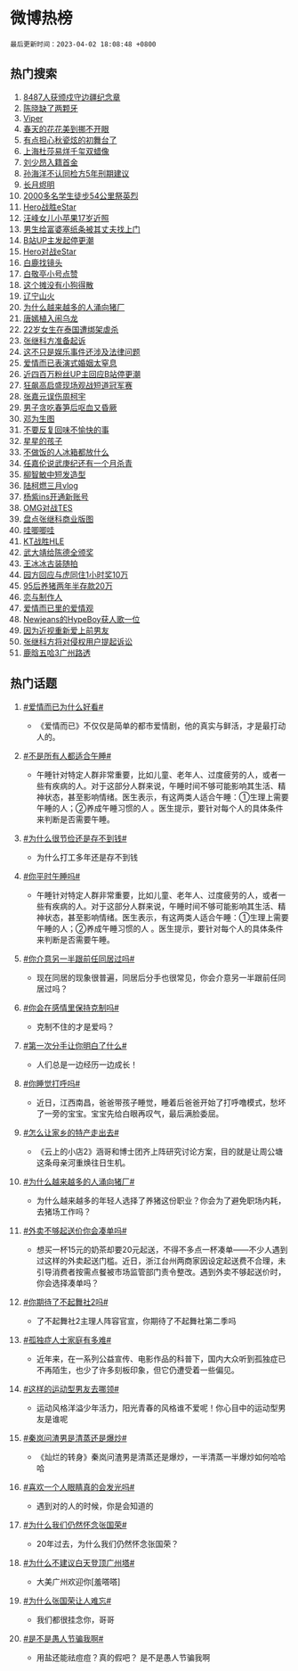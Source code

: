 # 微博热榜

`最后更新时间：2023-04-02 18:08:48 +0800`

## 热门搜索

1. [8487人获颁戍守边疆纪念章](https://m.weibo.cn/search?containerid=100103type%3D1%26t%3D10%26q%3D%238487%E4%BA%BA%E8%8E%B7%E9%A2%81%E6%88%8D%E5%AE%88%E8%BE%B9%E7%96%86%E7%BA%AA%E5%BF%B5%E7%AB%A0%23&stream_entry_id=51&isnewpage=1&extparam=seat%3D1%26filter_type%3Drealtimehot%26dgr%3D0%26c_type%3D51%26pos%3D0%26stream_entry_id%3D51%26cate%3D10103%26display_time%3D1680430126%26pre_seqid%3D168043012628002715565&luicode=10000011&lfid=106003type%253D25%2526t%253D3%2526disable_hot%253D1%2526filter_type%253Drealtimehot)
1. [陈晓缺了两颗牙](https://m.weibo.cn/search?containerid=100103type%3D1%26t%3D10%26q%3D%23%E9%99%88%E6%99%93%E7%BC%BA%E4%BA%86%E4%B8%A4%E9%A2%97%E7%89%99%23&stream_entry_id=31&isnewpage=1&extparam=seat%3D1%26band_rank%3D1%26dgr%3D0%26stream_entry_id%3D31%26realpos%3D1%26lcate%3D5001%26filter_type%3Drealtimehot%26flag%3D2%26c_type%3D31%26pos%3D0%26q%3D%2523%25E9%2599%2588%25E6%2599%2593%25E7%25BC%25BA%25E4%25BA%2586%25E4%25B8%25A4%25E9%25A2%2597%25E7%2589%2599%2523%26cate%3D5001%26display_time%3D1680430126%26pre_seqid%3D168043012628002715565&luicode=10000011&lfid=106003type%253D25%2526t%253D3%2526disable_hot%253D1%2526filter_type%253Drealtimehot)
1. [Viper](https://m.weibo.cn/search?containerid=100103type%3D1%26t%3D10%26q%3DViper&stream_entry_id=31&isnewpage=1&extparam=seat%3D1%26band_rank%3D2%26dgr%3D0%26stream_entry_id%3D31%26realpos%3D2%26lcate%3D5001%26filter_type%3Drealtimehot%26flag%3D1%26c_type%3D31%26pos%3D1%26q%3DViper%26cate%3D5001%26display_time%3D1680430126%26pre_seqid%3D168043012628002715565&luicode=10000011&lfid=106003type%253D25%2526t%253D3%2526disable_hot%253D1%2526filter_type%253Drealtimehot)
1. [春天的花花美到挪不开眼](https://m.weibo.cn/search?containerid=100103type%3D1%26t%3D10%26q%3D%23%E6%98%A5%E5%A4%A9%E7%9A%84%E8%8A%B1%E8%8A%B1%E7%BE%8E%E5%88%B0%E6%8C%AA%E4%B8%8D%E5%BC%80%E7%9C%BC%23&stream_entry_id=31&isnewpage=1&extparam=seat%3D1%26band_rank%3D3%26dgr%3D0%26stream_entry_id%3D31%26realpos%3D3%26lcate%3D5001%26filter_type%3Drealtimehot%26flag%3D0%26c_type%3D31%26pos%3D2%26q%3D%2523%25E6%2598%25A5%25E5%25A4%25A9%25E7%259A%2584%25E8%258A%25B1%25E8%258A%25B1%25E7%25BE%258E%25E5%2588%25B0%25E6%258C%25AA%25E4%25B8%258D%25E5%25BC%2580%25E7%259C%25BC%2523%26cate%3D5001%26display_time%3D1680430126%26pre_seqid%3D168043012628002715565&luicode=10000011&lfid=106003type%253D25%2526t%253D3%2526disable_hot%253D1%2526filter_type%253Drealtimehot)
1. [有点担心秋瓷炫的初舞台了](https://m.weibo.cn/search?containerid=100103type%3D1%26t%3D10%26q%3D%23%E6%9C%89%E7%82%B9%E6%8B%85%E5%BF%83%E7%A7%8B%E7%93%B7%E7%82%AB%E7%9A%84%E5%88%9D%E8%88%9E%E5%8F%B0%E4%BA%86%23&stream_entry_id=31&isnewpage=1&extparam=seat%3D1%26band_rank%3D4%26dgr%3D0%26stream_entry_id%3D31%26realpos%3D4%26lcate%3D5001%26filter_type%3Drealtimehot%26flag%3D1%26c_type%3D31%26pos%3D3%26q%3D%2523%25E6%259C%2589%25E7%2582%25B9%25E6%258B%2585%25E5%25BF%2583%25E7%25A7%258B%25E7%2593%25B7%25E7%2582%25AB%25E7%259A%2584%25E5%2588%259D%25E8%2588%259E%25E5%258F%25B0%25E4%25BA%2586%2523%26cate%3D5001%26display_time%3D1680430126%26pre_seqid%3D168043012628002715565&luicode=10000011&lfid=106003type%253D25%2526t%253D3%2526disable_hot%253D1%2526filter_type%253Drealtimehot)
1. [上海杜莎易烊千玺双蜡像](https://m.weibo.cn/search?containerid=100103type%3D1%26t%3D10%26q%3D%23%E4%B8%8A%E6%B5%B7%E6%9D%9C%E8%8E%8E%E6%98%93%E7%83%8A%E5%8D%83%E7%8E%BA%E5%8F%8C%E8%9C%A1%E5%83%8F%23&stream_entry_id=31&isnewpage=1&extparam=seat%3D1%26band_rank%3D5%26dgr%3D0%26stream_entry_id%3D31%26realpos%3D5%26lcate%3D5001%26filter_type%3Drealtimehot%26flag%3D1%26c_type%3D31%26pos%3D4%26q%3D%2523%25E4%25B8%258A%25E6%25B5%25B7%25E6%259D%259C%25E8%258E%258E%25E6%2598%2593%25E7%2583%258A%25E5%258D%2583%25E7%258E%25BA%25E5%258F%258C%25E8%259C%25A1%25E5%2583%258F%2523%26cate%3D5001%26display_time%3D1680430126%26pre_seqid%3D168043012628002715565&luicode=10000011&lfid=106003type%253D25%2526t%253D3%2526disable_hot%253D1%2526filter_type%253Drealtimehot)
1. [刘少昂入籍首金](https://m.weibo.cn/search?containerid=100103type%3D1%26t%3D10%26q%3D%23%E5%88%98%E5%B0%91%E6%98%82%E5%85%A5%E7%B1%8D%E9%A6%96%E9%87%91%23&stream_entry_id=31&isnewpage=1&extparam=seat%3D1%26band_rank%3D6%26dgr%3D0%26stream_entry_id%3D31%26realpos%3D6%26lcate%3D5001%26filter_type%3Drealtimehot%26flag%3D0%26c_type%3D31%26pos%3D5%26q%3D%2523%25E5%2588%2598%25E5%25B0%2591%25E6%2598%2582%25E5%2585%25A5%25E7%25B1%258D%25E9%25A6%2596%25E9%2587%2591%2523%26cate%3D5001%26display_time%3D1680430126%26pre_seqid%3D168043012628002715565&luicode=10000011&lfid=106003type%253D25%2526t%253D3%2526disable_hot%253D1%2526filter_type%253Drealtimehot)
1. [孙海洋不认同检方5年刑期建议](https://m.weibo.cn/search?containerid=100103type%3D1%26t%3D10%26q%3D%23%E5%AD%99%E6%B5%B7%E6%B4%8B%E4%B8%8D%E8%AE%A4%E5%90%8C%E6%A3%80%E6%96%B95%E5%B9%B4%E5%88%91%E6%9C%9F%E5%BB%BA%E8%AE%AE%23&stream_entry_id=31&isnewpage=1&extparam=seat%3D1%26band_rank%3D7%26dgr%3D0%26stream_entry_id%3D31%26realpos%3D7%26lcate%3D5001%26filter_type%3Drealtimehot%26flag%3D0%26c_type%3D31%26pos%3D6%26q%3D%2523%25E5%25AD%2599%25E6%25B5%25B7%25E6%25B4%258B%25E4%25B8%258D%25E8%25AE%25A4%25E5%2590%258C%25E6%25A3%2580%25E6%2596%25B95%25E5%25B9%25B4%25E5%2588%2591%25E6%259C%259F%25E5%25BB%25BA%25E8%25AE%25AE%2523%26cate%3D5001%26display_time%3D1680430126%26pre_seqid%3D168043012628002715565&luicode=10000011&lfid=106003type%253D25%2526t%253D3%2526disable_hot%253D1%2526filter_type%253Drealtimehot)
1. [长月烬明](https://m.weibo.cn/search?containerid=100103type%3D1%26t%3D10%26q%3D%E9%95%BF%E6%9C%88%E7%83%AC%E6%98%8E&stream_entry_id=31&isnewpage=1&extparam=seat%3D1%26band_rank%3D8%26dgr%3D0%26stream_entry_id%3D31%26realpos%3D8%26lcate%3D5001%26filter_type%3Drealtimehot%26flag%3D0%26c_type%3D31%26pos%3D7%26q%3D%25E9%2595%25BF%25E6%259C%2588%25E7%2583%25AC%25E6%2598%258E%26cate%3D5001%26display_time%3D1680430126%26pre_seqid%3D168043012628002715565&luicode=10000011&lfid=106003type%253D25%2526t%253D3%2526disable_hot%253D1%2526filter_type%253Drealtimehot)
1. [2000多名学生徒步54公里祭英烈](https://m.weibo.cn/search?containerid=100103type%3D1%26t%3D10%26q%3D%232000%E5%A4%9A%E5%90%8D%E5%AD%A6%E7%94%9F%E5%BE%92%E6%AD%A554%E5%85%AC%E9%87%8C%E7%A5%AD%E8%8B%B1%E7%83%88%23&stream_entry_id=31&isnewpage=1&extparam=seat%3D1%26band_rank%3D9%26dgr%3D0%26stream_entry_id%3D31%26realpos%3D9%26lcate%3D5001%26filter_type%3Drealtimehot%26flag%3D1%26c_type%3D31%26pos%3D8%26q%3D%25232000%25E5%25A4%259A%25E5%2590%258D%25E5%25AD%25A6%25E7%2594%259F%25E5%25BE%2592%25E6%25AD%25A554%25E5%2585%25AC%25E9%2587%258C%25E7%25A5%25AD%25E8%258B%25B1%25E7%2583%2588%2523%26cate%3D5001%26display_time%3D1680430126%26pre_seqid%3D168043012628002715565&luicode=10000011&lfid=106003type%253D25%2526t%253D3%2526disable_hot%253D1%2526filter_type%253Drealtimehot)
1. [Hero战胜eStar](https://m.weibo.cn/search?containerid=100103type%3D1%26t%3D10%26q%3D%23Hero%E6%88%98%E8%83%9CeStar%23&stream_entry_id=31&isnewpage=1&extparam=seat%3D1%26band_rank%3D10%26dgr%3D0%26stream_entry_id%3D31%26realpos%3D10%26lcate%3D5001%26filter_type%3Drealtimehot%26flag%3D1%26c_type%3D31%26pos%3D9%26q%3D%2523Hero%25E6%2588%2598%25E8%2583%259CeStar%2523%26cate%3D5001%26display_time%3D1680430126%26pre_seqid%3D168043012628002715565&luicode=10000011&lfid=106003type%253D25%2526t%253D3%2526disable_hot%253D1%2526filter_type%253Drealtimehot)
1. [汪峰女儿小苹果17岁近照](https://m.weibo.cn/search?containerid=100103type%3D1%26t%3D10%26q%3D%23%E6%B1%AA%E5%B3%B0%E5%A5%B3%E5%84%BF%E5%B0%8F%E8%8B%B9%E6%9E%9C17%E5%B2%81%E8%BF%91%E7%85%A7%23&stream_entry_id=31&isnewpage=1&extparam=seat%3D1%26band_rank%3D11%26dgr%3D0%26stream_entry_id%3D31%26realpos%3D11%26lcate%3D5001%26filter_type%3Drealtimehot%26flag%3D0%26c_type%3D31%26pos%3D10%26q%3D%2523%25E6%25B1%25AA%25E5%25B3%25B0%25E5%25A5%25B3%25E5%2584%25BF%25E5%25B0%258F%25E8%258B%25B9%25E6%259E%259C17%25E5%25B2%2581%25E8%25BF%2591%25E7%2585%25A7%2523%26cate%3D5001%26display_time%3D1680430126%26pre_seqid%3D168043012628002715565&luicode=10000011&lfid=106003type%253D25%2526t%253D3%2526disable_hot%253D1%2526filter_type%253Drealtimehot)
1. [男生给富婆塞纸条被其丈夫找上门](https://m.weibo.cn/search?containerid=100103type%3D1%26t%3D10%26q%3D%23%E7%94%B7%E7%94%9F%E7%BB%99%E5%AF%8C%E5%A9%86%E5%A1%9E%E7%BA%B8%E6%9D%A1%E8%A2%AB%E5%85%B6%E4%B8%88%E5%A4%AB%E6%89%BE%E4%B8%8A%E9%97%A8%23&stream_entry_id=31&isnewpage=1&extparam=seat%3D1%26band_rank%3D12%26dgr%3D0%26stream_entry_id%3D31%26realpos%3D12%26lcate%3D5001%26filter_type%3Drealtimehot%26flag%3D2%26c_type%3D31%26pos%3D11%26q%3D%2523%25E7%2594%25B7%25E7%2594%259F%25E7%25BB%2599%25E5%25AF%258C%25E5%25A9%2586%25E5%25A1%259E%25E7%25BA%25B8%25E6%259D%25A1%25E8%25A2%25AB%25E5%2585%25B6%25E4%25B8%2588%25E5%25A4%25AB%25E6%2589%25BE%25E4%25B8%258A%25E9%2597%25A8%2523%26cate%3D5001%26display_time%3D1680430126%26pre_seqid%3D168043012628002715565&luicode=10000011&lfid=106003type%253D25%2526t%253D3%2526disable_hot%253D1%2526filter_type%253Drealtimehot)
1. [B站UP主发起停更潮](https://m.weibo.cn/search?containerid=100103type%3D1%26t%3D10%26q%3D%23B%E7%AB%99UP%E4%B8%BB%E5%8F%91%E8%B5%B7%E5%81%9C%E6%9B%B4%E6%BD%AE%23&stream_entry_id=31&isnewpage=1&extparam=seat%3D1%26band_rank%3D13%26dgr%3D0%26stream_entry_id%3D31%26realpos%3D13%26lcate%3D5001%26filter_type%3Drealtimehot%26flag%3D2%26c_type%3D31%26pos%3D12%26q%3D%2523B%25E7%25AB%2599UP%25E4%25B8%25BB%25E5%258F%2591%25E8%25B5%25B7%25E5%2581%259C%25E6%259B%25B4%25E6%25BD%25AE%2523%26cate%3D5001%26display_time%3D1680430126%26pre_seqid%3D168043012628002715565&luicode=10000011&lfid=106003type%253D25%2526t%253D3%2526disable_hot%253D1%2526filter_type%253Drealtimehot)
1. [Hero对战eStar](https://m.weibo.cn/search?containerid=100103type%3D1%26t%3D10%26q%3D%23Hero%E5%AF%B9%E6%88%98eStar%23&stream_entry_id=31&isnewpage=1&extparam=seat%3D1%26band_rank%3D14%26dgr%3D0%26stream_entry_id%3D31%26realpos%3D14%26lcate%3D5001%26filter_type%3Drealtimehot%26flag%3D0%26c_type%3D31%26pos%3D13%26q%3D%2523Hero%25E5%25AF%25B9%25E6%2588%2598eStar%2523%26cate%3D5001%26display_time%3D1680430126%26pre_seqid%3D168043012628002715565&luicode=10000011&lfid=106003type%253D25%2526t%253D3%2526disable_hot%253D1%2526filter_type%253Drealtimehot)
1. [白鹿找镜头](https://m.weibo.cn/search?containerid=100103type%3D1%26t%3D10%26q%3D%23%E7%99%BD%E9%B9%BF%E6%89%BE%E9%95%9C%E5%A4%B4%23&stream_entry_id=31&isnewpage=1&extparam=seat%3D1%26band_rank%3D15%26dgr%3D0%26stream_entry_id%3D31%26realpos%3D15%26lcate%3D5001%26filter_type%3Drealtimehot%26flag%3D1%26c_type%3D31%26pos%3D14%26q%3D%2523%25E7%2599%25BD%25E9%25B9%25BF%25E6%2589%25BE%25E9%2595%259C%25E5%25A4%25B4%2523%26cate%3D5001%26display_time%3D1680430126%26pre_seqid%3D168043012628002715565&luicode=10000011&lfid=106003type%253D25%2526t%253D3%2526disable_hot%253D1%2526filter_type%253Drealtimehot)
1. [白敬亭小号点赞](https://m.weibo.cn/search?containerid=100103type%3D1%26t%3D10%26q%3D%23%E7%99%BD%E6%95%AC%E4%BA%AD%E5%B0%8F%E5%8F%B7%E7%82%B9%E8%B5%9E%23&stream_entry_id=31&isnewpage=1&extparam=seat%3D1%26band_rank%3D16%26dgr%3D0%26stream_entry_id%3D31%26realpos%3D16%26lcate%3D5001%26filter_type%3Drealtimehot%26flag%3D2%26c_type%3D31%26pos%3D15%26q%3D%2523%25E7%2599%25BD%25E6%2595%25AC%25E4%25BA%25AD%25E5%25B0%258F%25E5%258F%25B7%25E7%2582%25B9%25E8%25B5%259E%2523%26cate%3D5001%26display_time%3D1680430126%26pre_seqid%3D168043012628002715565&luicode=10000011&lfid=106003type%253D25%2526t%253D3%2526disable_hot%253D1%2526filter_type%253Drealtimehot)
1. [这个摊没有小狗得散](https://m.weibo.cn/search?containerid=100103type%3D1%26t%3D10%26q%3D%23%E8%BF%99%E4%B8%AA%E6%91%8A%E6%B2%A1%E6%9C%89%E5%B0%8F%E7%8B%97%E5%BE%97%E6%95%A3%23&stream_entry_id=31&isnewpage=1&extparam=seat%3D1%26band_rank%3D17%26dgr%3D0%26stream_entry_id%3D31%26realpos%3D17%26lcate%3D5001%26filter_type%3Drealtimehot%26flag%3D1%26c_type%3D31%26pos%3D16%26q%3D%2523%25E8%25BF%2599%25E4%25B8%25AA%25E6%2591%258A%25E6%25B2%25A1%25E6%259C%2589%25E5%25B0%258F%25E7%258B%2597%25E5%25BE%2597%25E6%2595%25A3%2523%26cate%3D5001%26display_time%3D1680430126%26pre_seqid%3D168043012628002715565&luicode=10000011&lfid=106003type%253D25%2526t%253D3%2526disable_hot%253D1%2526filter_type%253Drealtimehot)
1. [辽宁山火](https://m.weibo.cn/search?containerid=100103type%3D1%26t%3D10%26q%3D%23%E8%BE%BD%E5%AE%81%E5%B1%B1%E7%81%AB%23&stream_entry_id=31&isnewpage=1&extparam=seat%3D1%26band_rank%3D18%26dgr%3D0%26stream_entry_id%3D31%26realpos%3D18%26lcate%3D5001%26filter_type%3Drealtimehot%26flag%3D1%26c_type%3D31%26pos%3D17%26q%3D%2523%25E8%25BE%25BD%25E5%25AE%2581%25E5%25B1%25B1%25E7%2581%25AB%2523%26cate%3D5001%26display_time%3D1680430126%26pre_seqid%3D168043012628002715565&luicode=10000011&lfid=106003type%253D25%2526t%253D3%2526disable_hot%253D1%2526filter_type%253Drealtimehot)
1. [为什么越来越多的人涌向猪厂](https://m.weibo.cn/search?containerid=100103type%3D1%26t%3D10%26q%3D%23%E4%B8%BA%E4%BB%80%E4%B9%88%E8%B6%8A%E6%9D%A5%E8%B6%8A%E5%A4%9A%E7%9A%84%E4%BA%BA%E6%B6%8C%E5%90%91%E7%8C%AA%E5%8E%82%23&stream_entry_id=31&isnewpage=1&extparam=seat%3D1%26band_rank%3D19%26dgr%3D0%26stream_entry_id%3D31%26realpos%3D19%26lcate%3D5001%26filter_type%3Drealtimehot%26flag%3D1%26c_type%3D31%26pos%3D18%26q%3D%2523%25E4%25B8%25BA%25E4%25BB%2580%25E4%25B9%2588%25E8%25B6%258A%25E6%259D%25A5%25E8%25B6%258A%25E5%25A4%259A%25E7%259A%2584%25E4%25BA%25BA%25E6%25B6%258C%25E5%2590%2591%25E7%258C%25AA%25E5%258E%2582%2523%26cate%3D5001%26display_time%3D1680430126%26pre_seqid%3D168043012628002715565&luicode=10000011&lfid=106003type%253D25%2526t%253D3%2526disable_hot%253D1%2526filter_type%253Drealtimehot)
1. [唐嫣植入闹乌龙](https://m.weibo.cn/search?containerid=100103type%3D1%26t%3D10%26q%3D%23%E5%94%90%E5%AB%A3%E6%A4%8D%E5%85%A5%E9%97%B9%E4%B9%8C%E9%BE%99%23&stream_entry_id=31&isnewpage=1&extparam=seat%3D1%26band_rank%3D20%26dgr%3D0%26stream_entry_id%3D31%26realpos%3D20%26lcate%3D5001%26filter_type%3Drealtimehot%26flag%3D0%26c_type%3D31%26pos%3D19%26q%3D%2523%25E5%2594%2590%25E5%25AB%25A3%25E6%25A4%258D%25E5%2585%25A5%25E9%2597%25B9%25E4%25B9%258C%25E9%25BE%2599%2523%26cate%3D5001%26display_time%3D1680430126%26pre_seqid%3D168043012628002715565&luicode=10000011&lfid=106003type%253D25%2526t%253D3%2526disable_hot%253D1%2526filter_type%253Drealtimehot)
1. [22岁女生在泰国遭绑架虐杀](https://m.weibo.cn/search?containerid=100103type%3D1%26t%3D10%26q%3D%2322%E5%B2%81%E5%A5%B3%E7%94%9F%E5%9C%A8%E6%B3%B0%E5%9B%BD%E9%81%AD%E7%BB%91%E6%9E%B6%E8%99%90%E6%9D%80%23&stream_entry_id=31&isnewpage=1&extparam=seat%3D1%26band_rank%3D21%26dgr%3D0%26stream_entry_id%3D31%26realpos%3D21%26lcate%3D5001%26filter_type%3Drealtimehot%26flag%3D2%26c_type%3D31%26pos%3D20%26q%3D%252322%25E5%25B2%2581%25E5%25A5%25B3%25E7%2594%259F%25E5%259C%25A8%25E6%25B3%25B0%25E5%259B%25BD%25E9%2581%25AD%25E7%25BB%2591%25E6%259E%25B6%25E8%2599%2590%25E6%259D%2580%2523%26cate%3D5001%26display_time%3D1680430126%26pre_seqid%3D168043012628002715565&luicode=10000011&lfid=106003type%253D25%2526t%253D3%2526disable_hot%253D1%2526filter_type%253Drealtimehot)
1. [张继科方准备起诉](https://m.weibo.cn/search?containerid=100103type%3D1%26t%3D10%26q%3D%23%E5%BC%A0%E7%BB%A7%E7%A7%91%E6%96%B9%E5%87%86%E5%A4%87%E8%B5%B7%E8%AF%89%23&stream_entry_id=31&isnewpage=1&extparam=seat%3D1%26band_rank%3D22%26dgr%3D0%26stream_entry_id%3D31%26realpos%3D22%26lcate%3D5001%26filter_type%3Drealtimehot%26flag%3D2%26c_type%3D31%26pos%3D21%26q%3D%2523%25E5%25BC%25A0%25E7%25BB%25A7%25E7%25A7%2591%25E6%2596%25B9%25E5%2587%2586%25E5%25A4%2587%25E8%25B5%25B7%25E8%25AF%2589%2523%26cate%3D5001%26display_time%3D1680430126%26pre_seqid%3D168043012628002715565&luicode=10000011&lfid=106003type%253D25%2526t%253D3%2526disable_hot%253D1%2526filter_type%253Drealtimehot)
1. [这不只是娱乐事件还涉及法律问题](https://m.weibo.cn/search?containerid=100103type%3D1%26t%3D10%26q%3D%23%E8%BF%99%E4%B8%8D%E5%8F%AA%E6%98%AF%E5%A8%B1%E4%B9%90%E4%BA%8B%E4%BB%B6%E8%BF%98%E6%B6%89%E5%8F%8A%E6%B3%95%E5%BE%8B%E9%97%AE%E9%A2%98%23&stream_entry_id=31&isnewpage=1&extparam=seat%3D1%26band_rank%3D23%26dgr%3D0%26stream_entry_id%3D31%26realpos%3D23%26lcate%3D5001%26filter_type%3Drealtimehot%26flag%3D0%26c_type%3D31%26pos%3D22%26q%3D%2523%25E8%25BF%2599%25E4%25B8%258D%25E5%258F%25AA%25E6%2598%25AF%25E5%25A8%25B1%25E4%25B9%2590%25E4%25BA%258B%25E4%25BB%25B6%25E8%25BF%2598%25E6%25B6%2589%25E5%258F%258A%25E6%25B3%2595%25E5%25BE%258B%25E9%2597%25AE%25E9%25A2%2598%2523%26cate%3D5001%26display_time%3D1680430126%26pre_seqid%3D168043012628002715565&luicode=10000011&lfid=106003type%253D25%2526t%253D3%2526disable_hot%253D1%2526filter_type%253Drealtimehot)
1. [爱情而已表演式婚姻太窒息](https://m.weibo.cn/search?containerid=100103type%3D1%26t%3D10%26q%3D%23%E7%88%B1%E6%83%85%E8%80%8C%E5%B7%B2%E8%A1%A8%E6%BC%94%E5%BC%8F%E5%A9%9A%E5%A7%BB%E5%A4%AA%E7%AA%92%E6%81%AF%23&stream_entry_id=31&isnewpage=1&extparam=seat%3D1%26band_rank%3D24%26dgr%3D0%26stream_entry_id%3D31%26realpos%3D24%26lcate%3D5001%26filter_type%3Drealtimehot%26flag%3D1%26c_type%3D31%26pos%3D23%26q%3D%2523%25E7%2588%25B1%25E6%2583%2585%25E8%2580%258C%25E5%25B7%25B2%25E8%25A1%25A8%25E6%25BC%2594%25E5%25BC%258F%25E5%25A9%259A%25E5%25A7%25BB%25E5%25A4%25AA%25E7%25AA%2592%25E6%2581%25AF%2523%26cate%3D5001%26display_time%3D1680430126%26pre_seqid%3D168043012628002715565&luicode=10000011&lfid=106003type%253D25%2526t%253D3%2526disable_hot%253D1%2526filter_type%253Drealtimehot)
1. [近四百万粉丝UP主回应B站停更潮](https://m.weibo.cn/search?containerid=100103type%3D1%26t%3D10%26q%3D%23%E8%BF%91%E5%9B%9B%E7%99%BE%E4%B8%87%E7%B2%89%E4%B8%9DUP%E4%B8%BB%E5%9B%9E%E5%BA%94B%E7%AB%99%E5%81%9C%E6%9B%B4%E6%BD%AE%23&stream_entry_id=31&isnewpage=1&extparam=seat%3D1%26band_rank%3D25%26dgr%3D0%26stream_entry_id%3D31%26realpos%3D25%26lcate%3D5001%26filter_type%3Drealtimehot%26flag%3D0%26c_type%3D31%26pos%3D24%26q%3D%2523%25E8%25BF%2591%25E5%259B%259B%25E7%2599%25BE%25E4%25B8%2587%25E7%25B2%2589%25E4%25B8%259DUP%25E4%25B8%25BB%25E5%259B%259E%25E5%25BA%2594B%25E7%25AB%2599%25E5%2581%259C%25E6%259B%25B4%25E6%25BD%25AE%2523%26cate%3D5001%26display_time%3D1680430126%26pre_seqid%3D168043012628002715565&luicode=10000011&lfid=106003type%253D25%2526t%253D3%2526disable_hot%253D1%2526filter_type%253Drealtimehot)
1. [狂飙高启盛现场观战短道冠军赛](https://m.weibo.cn/search?containerid=100103type%3D1%26t%3D10%26q%3D%23%E7%8B%82%E9%A3%99%E9%AB%98%E5%90%AF%E7%9B%9B%E7%8E%B0%E5%9C%BA%E8%A7%82%E6%88%98%E7%9F%AD%E9%81%93%E5%86%A0%E5%86%9B%E8%B5%9B%23&stream_entry_id=31&isnewpage=1&extparam=seat%3D1%26band_rank%3D26%26dgr%3D0%26stream_entry_id%3D31%26realpos%3D26%26lcate%3D5001%26filter_type%3Drealtimehot%26flag%3D1%26c_type%3D31%26pos%3D25%26q%3D%2523%25E7%258B%2582%25E9%25A3%2599%25E9%25AB%2598%25E5%2590%25AF%25E7%259B%259B%25E7%258E%25B0%25E5%259C%25BA%25E8%25A7%2582%25E6%2588%2598%25E7%259F%25AD%25E9%2581%2593%25E5%2586%25A0%25E5%2586%259B%25E8%25B5%259B%2523%26cate%3D5001%26display_time%3D1680430126%26pre_seqid%3D168043012628002715565&luicode=10000011&lfid=106003type%253D25%2526t%253D3%2526disable_hot%253D1%2526filter_type%253Drealtimehot)
1. [张嘉元误伤周柯宇](https://m.weibo.cn/search?containerid=100103type%3D1%26t%3D10%26q%3D%23%E5%BC%A0%E5%98%89%E5%85%83%E8%AF%AF%E4%BC%A4%E5%91%A8%E6%9F%AF%E5%AE%87%23&stream_entry_id=31&isnewpage=1&extparam=seat%3D1%26band_rank%3D27%26dgr%3D0%26stream_entry_id%3D31%26realpos%3D27%26lcate%3D5001%26filter_type%3Drealtimehot%26flag%3D1%26c_type%3D31%26pos%3D26%26q%3D%2523%25E5%25BC%25A0%25E5%2598%2589%25E5%2585%2583%25E8%25AF%25AF%25E4%25BC%25A4%25E5%2591%25A8%25E6%259F%25AF%25E5%25AE%2587%2523%26cate%3D5001%26display_time%3D1680430126%26pre_seqid%3D168043012628002715565&luicode=10000011&lfid=106003type%253D25%2526t%253D3%2526disable_hot%253D1%2526filter_type%253Drealtimehot)
1. [男子贪吃春笋后呕血又昏厥](https://m.weibo.cn/search?containerid=100103type%3D1%26t%3D10%26q%3D%23%E7%94%B7%E5%AD%90%E8%B4%AA%E5%90%83%E6%98%A5%E7%AC%8B%E5%90%8E%E5%91%95%E8%A1%80%E5%8F%88%E6%98%8F%E5%8E%A5%23&stream_entry_id=31&isnewpage=1&extparam=seat%3D1%26band_rank%3D28%26dgr%3D0%26stream_entry_id%3D31%26realpos%3D28%26lcate%3D5001%26filter_type%3Drealtimehot%26flag%3D0%26c_type%3D31%26pos%3D27%26q%3D%2523%25E7%2594%25B7%25E5%25AD%2590%25E8%25B4%25AA%25E5%2590%2583%25E6%2598%25A5%25E7%25AC%258B%25E5%2590%258E%25E5%2591%2595%25E8%25A1%2580%25E5%258F%2588%25E6%2598%258F%25E5%258E%25A5%2523%26cate%3D5001%26display_time%3D1680430126%26pre_seqid%3D168043012628002715565&luicode=10000011&lfid=106003type%253D25%2526t%253D3%2526disable_hot%253D1%2526filter_type%253Drealtimehot)
1. [邓为生图](https://m.weibo.cn/search?containerid=100103type%3D1%26t%3D10%26q%3D%E9%82%93%E4%B8%BA%E7%94%9F%E5%9B%BE&stream_entry_id=31&isnewpage=1&extparam=seat%3D1%26band_rank%3D29%26dgr%3D0%26stream_entry_id%3D31%26realpos%3D29%26lcate%3D5001%26filter_type%3Drealtimehot%26flag%3D1%26c_type%3D31%26pos%3D28%26q%3D%25E9%2582%2593%25E4%25B8%25BA%25E7%2594%259F%25E5%259B%25BE%26cate%3D5001%26display_time%3D1680430126%26pre_seqid%3D168043012628002715565&luicode=10000011&lfid=106003type%253D25%2526t%253D3%2526disable_hot%253D1%2526filter_type%253Drealtimehot)
1. [不要反复回味不愉快的事](https://m.weibo.cn/search?containerid=100103type%3D1%26t%3D10%26q%3D%E4%B8%8D%E8%A6%81%E5%8F%8D%E5%A4%8D%E5%9B%9E%E5%91%B3%E4%B8%8D%E6%84%89%E5%BF%AB%E7%9A%84%E4%BA%8B&stream_entry_id=31&isnewpage=1&extparam=seat%3D1%26band_rank%3D30%26dgr%3D0%26stream_entry_id%3D31%26realpos%3D30%26lcate%3D5001%26filter_type%3Drealtimehot%26flag%3D1%26c_type%3D31%26pos%3D29%26q%3D%25E4%25B8%258D%25E8%25A6%2581%25E5%258F%258D%25E5%25A4%258D%25E5%259B%259E%25E5%2591%25B3%25E4%25B8%258D%25E6%2584%2589%25E5%25BF%25AB%25E7%259A%2584%25E4%25BA%258B%26cate%3D5001%26display_time%3D1680430126%26pre_seqid%3D168043012628002715565&luicode=10000011&lfid=106003type%253D25%2526t%253D3%2526disable_hot%253D1%2526filter_type%253Drealtimehot)
1. [星星的孩子](https://m.weibo.cn/search?containerid=100103type%3D1%26t%3D10%26q%3D%E6%98%9F%E6%98%9F%E7%9A%84%E5%AD%A9%E5%AD%90&stream_entry_id=31&isnewpage=1&extparam=seat%3D1%26band_rank%3D31%26dgr%3D0%26stream_entry_id%3D31%26realpos%3D31%26lcate%3D5001%26filter_type%3Drealtimehot%26flag%3D1%26c_type%3D31%26pos%3D30%26q%3D%25E6%2598%259F%25E6%2598%259F%25E7%259A%2584%25E5%25AD%25A9%25E5%25AD%2590%26cate%3D5001%26display_time%3D1680430126%26pre_seqid%3D168043012628002715565&luicode=10000011&lfid=106003type%253D25%2526t%253D3%2526disable_hot%253D1%2526filter_type%253Drealtimehot)
1. [不做饭的人冰箱都放什么](https://m.weibo.cn/search?containerid=100103type%3D1%26t%3D10%26q%3D%23%E4%B8%8D%E5%81%9A%E9%A5%AD%E7%9A%84%E4%BA%BA%E5%86%B0%E7%AE%B1%E9%83%BD%E6%94%BE%E4%BB%80%E4%B9%88%23&stream_entry_id=31&isnewpage=1&extparam=seat%3D1%26band_rank%3D32%26dgr%3D0%26stream_entry_id%3D31%26realpos%3D32%26lcate%3D5001%26filter_type%3Drealtimehot%26flag%3D1%26c_type%3D31%26pos%3D31%26q%3D%2523%25E4%25B8%258D%25E5%2581%259A%25E9%25A5%25AD%25E7%259A%2584%25E4%25BA%25BA%25E5%2586%25B0%25E7%25AE%25B1%25E9%2583%25BD%25E6%2594%25BE%25E4%25BB%2580%25E4%25B9%2588%2523%26cate%3D5001%26display_time%3D1680430126%26pre_seqid%3D168043012628002715565&luicode=10000011&lfid=106003type%253D25%2526t%253D3%2526disable_hot%253D1%2526filter_type%253Drealtimehot)
1. [任嘉伦说武庚纪还有一个月杀青](https://m.weibo.cn/search?containerid=100103type%3D1%26t%3D10%26q%3D%23%E4%BB%BB%E5%98%89%E4%BC%A6%E8%AF%B4%E6%AD%A6%E5%BA%9A%E7%BA%AA%E8%BF%98%E6%9C%89%E4%B8%80%E4%B8%AA%E6%9C%88%E6%9D%80%E9%9D%92%23&stream_entry_id=31&isnewpage=1&extparam=seat%3D1%26band_rank%3D33%26dgr%3D0%26stream_entry_id%3D31%26realpos%3D33%26lcate%3D5001%26filter_type%3Drealtimehot%26flag%3D1%26c_type%3D31%26pos%3D32%26q%3D%2523%25E4%25BB%25BB%25E5%2598%2589%25E4%25BC%25A6%25E8%25AF%25B4%25E6%25AD%25A6%25E5%25BA%259A%25E7%25BA%25AA%25E8%25BF%2598%25E6%259C%2589%25E4%25B8%2580%25E4%25B8%25AA%25E6%259C%2588%25E6%259D%2580%25E9%259D%2592%2523%26cate%3D5001%26display_time%3D1680430126%26pre_seqid%3D168043012628002715565&luicode=10000011&lfid=106003type%253D25%2526t%253D3%2526disable_hot%253D1%2526filter_type%253Drealtimehot)
1. [柳智敏中短发造型](https://m.weibo.cn/search?containerid=100103type%3D1%26t%3D10%26q%3D%23%E6%9F%B3%E6%99%BA%E6%95%8F%E4%B8%AD%E7%9F%AD%E5%8F%91%E9%80%A0%E5%9E%8B%23&stream_entry_id=31&isnewpage=1&extparam=seat%3D1%26band_rank%3D34%26dgr%3D0%26stream_entry_id%3D31%26realpos%3D34%26lcate%3D5001%26filter_type%3Drealtimehot%26flag%3D1%26c_type%3D31%26pos%3D33%26q%3D%2523%25E6%259F%25B3%25E6%2599%25BA%25E6%2595%258F%25E4%25B8%25AD%25E7%259F%25AD%25E5%258F%2591%25E9%2580%25A0%25E5%259E%258B%2523%26cate%3D5001%26display_time%3D1680430126%26pre_seqid%3D168043012628002715565&luicode=10000011&lfid=106003type%253D25%2526t%253D3%2526disable_hot%253D1%2526filter_type%253Drealtimehot)
1. [陆柯燃三月vlog](https://m.weibo.cn/search?containerid=100103type%3D1%26t%3D10%26q%3D%23%E9%99%86%E6%9F%AF%E7%87%83%E4%B8%89%E6%9C%88vlog%23&stream_entry_id=31&isnewpage=1&extparam=seat%3D1%26band_rank%3D35%26dgr%3D0%26stream_entry_id%3D31%26realpos%3D35%26lcate%3D5001%26filter_type%3Drealtimehot%26flag%3D1%26c_type%3D31%26pos%3D34%26q%3D%2523%25E9%2599%2586%25E6%259F%25AF%25E7%2587%2583%25E4%25B8%2589%25E6%259C%2588vlog%2523%26cate%3D5001%26display_time%3D1680430126%26pre_seqid%3D168043012628002715565&luicode=10000011&lfid=106003type%253D25%2526t%253D3%2526disable_hot%253D1%2526filter_type%253Drealtimehot)
1. [杨紫ins开通新账号](https://m.weibo.cn/search?containerid=100103type%3D1%26t%3D10%26q%3D%23%E6%9D%A8%E7%B4%ABins%E5%BC%80%E9%80%9A%E6%96%B0%E8%B4%A6%E5%8F%B7%23&stream_entry_id=31&isnewpage=1&extparam=seat%3D1%26band_rank%3D36%26dgr%3D0%26stream_entry_id%3D31%26realpos%3D36%26lcate%3D5001%26filter_type%3Drealtimehot%26flag%3D0%26c_type%3D31%26pos%3D35%26q%3D%2523%25E6%259D%25A8%25E7%25B4%25ABins%25E5%25BC%2580%25E9%2580%259A%25E6%2596%25B0%25E8%25B4%25A6%25E5%258F%25B7%2523%26cate%3D5001%26display_time%3D1680430126%26pre_seqid%3D168043012628002715565&luicode=10000011&lfid=106003type%253D25%2526t%253D3%2526disable_hot%253D1%2526filter_type%253Drealtimehot)
1. [OMG对战TES](https://m.weibo.cn/search?containerid=100103type%3D1%26t%3D10%26q%3D%23OMG%E5%AF%B9%E6%88%98TES%23&stream_entry_id=31&isnewpage=1&extparam=seat%3D1%26band_rank%3D37%26dgr%3D0%26stream_entry_id%3D31%26realpos%3D37%26lcate%3D5001%26filter_type%3Drealtimehot%26flag%3D1%26c_type%3D31%26pos%3D36%26q%3D%2523OMG%25E5%25AF%25B9%25E6%2588%2598TES%2523%26cate%3D5001%26display_time%3D1680430126%26pre_seqid%3D168043012628002715565&luicode=10000011&lfid=106003type%253D25%2526t%253D3%2526disable_hot%253D1%2526filter_type%253Drealtimehot)
1. [盘点张继科商业版图](https://m.weibo.cn/search?containerid=100103type%3D1%26t%3D10%26q%3D%23%E7%9B%98%E7%82%B9%E5%BC%A0%E7%BB%A7%E7%A7%91%E5%95%86%E4%B8%9A%E7%89%88%E5%9B%BE%23&stream_entry_id=31&isnewpage=1&extparam=seat%3D1%26band_rank%3D38%26dgr%3D0%26stream_entry_id%3D31%26realpos%3D38%26lcate%3D5001%26filter_type%3Drealtimehot%26flag%3D0%26c_type%3D31%26pos%3D37%26q%3D%2523%25E7%259B%2598%25E7%2582%25B9%25E5%25BC%25A0%25E7%25BB%25A7%25E7%25A7%2591%25E5%2595%2586%25E4%25B8%259A%25E7%2589%2588%25E5%259B%25BE%2523%26cate%3D5001%26display_time%3D1680430126%26pre_seqid%3D168043012628002715565&luicode=10000011&lfid=106003type%253D25%2526t%253D3%2526disable_hot%253D1%2526filter_type%253Drealtimehot)
1. [哇唧唧哇](https://m.weibo.cn/search?containerid=100103type%3D1%26t%3D10%26q%3D%E5%93%87%E5%94%A7%E5%94%A7%E5%93%87&stream_entry_id=31&isnewpage=1&extparam=seat%3D1%26band_rank%3D39%26dgr%3D0%26stream_entry_id%3D31%26realpos%3D39%26lcate%3D5001%26filter_type%3Drealtimehot%26flag%3D0%26c_type%3D31%26pos%3D38%26q%3D%25E5%2593%2587%25E5%2594%25A7%25E5%2594%25A7%25E5%2593%2587%26cate%3D5001%26display_time%3D1680430126%26pre_seqid%3D168043012628002715565&luicode=10000011&lfid=106003type%253D25%2526t%253D3%2526disable_hot%253D1%2526filter_type%253Drealtimehot)
1. [KT战胜HLE](https://m.weibo.cn/search?containerid=100103type%3D1%26t%3D10%26q%3D%23KT%E6%88%98%E8%83%9CHLE%23&stream_entry_id=31&isnewpage=1&extparam=seat%3D1%26band_rank%3D40%26dgr%3D0%26stream_entry_id%3D31%26realpos%3D40%26lcate%3D5001%26filter_type%3Drealtimehot%26flag%3D1%26c_type%3D31%26pos%3D39%26q%3D%2523KT%25E6%2588%2598%25E8%2583%259CHLE%2523%26cate%3D5001%26display_time%3D1680430126%26pre_seqid%3D168043012628002715565&luicode=10000011&lfid=106003type%253D25%2526t%253D3%2526disable_hot%253D1%2526filter_type%253Drealtimehot)
1. [武大靖给陈德全颁奖](https://m.weibo.cn/search?containerid=100103type%3D1%26t%3D10%26q%3D%E6%AD%A6%E5%A4%A7%E9%9D%96%E7%BB%99%E9%99%88%E5%BE%B7%E5%85%A8%E9%A2%81%E5%A5%96&stream_entry_id=31&isnewpage=1&extparam=seat%3D1%26band_rank%3D41%26dgr%3D0%26stream_entry_id%3D31%26realpos%3D41%26lcate%3D5001%26filter_type%3Drealtimehot%26flag%3D1%26c_type%3D31%26pos%3D40%26q%3D%25E6%25AD%25A6%25E5%25A4%25A7%25E9%259D%2596%25E7%25BB%2599%25E9%2599%2588%25E5%25BE%25B7%25E5%2585%25A8%25E9%25A2%2581%25E5%25A5%2596%26cate%3D5001%26display_time%3D1680430126%26pre_seqid%3D168043012628002715565&luicode=10000011&lfid=106003type%253D25%2526t%253D3%2526disable_hot%253D1%2526filter_type%253Drealtimehot)
1. [王冰冰古装随拍](https://m.weibo.cn/search?containerid=100103type%3D1%26t%3D10%26q%3D%23%E7%8E%8B%E5%86%B0%E5%86%B0%E5%8F%A4%E8%A3%85%E9%9A%8F%E6%8B%8D%23&stream_entry_id=31&isnewpage=1&extparam=seat%3D1%26band_rank%3D42%26dgr%3D0%26stream_entry_id%3D31%26realpos%3D42%26lcate%3D5001%26filter_type%3Drealtimehot%26flag%3D1%26c_type%3D31%26pos%3D41%26q%3D%2523%25E7%258E%258B%25E5%2586%25B0%25E5%2586%25B0%25E5%258F%25A4%25E8%25A3%2585%25E9%259A%258F%25E6%258B%258D%2523%26cate%3D5001%26display_time%3D1680430126%26pre_seqid%3D168043012628002715565&luicode=10000011&lfid=106003type%253D25%2526t%253D3%2526disable_hot%253D1%2526filter_type%253Drealtimehot)
1. [园方回应与虎同住1小时奖10万](https://m.weibo.cn/search?containerid=100103type%3D1%26t%3D10%26q%3D%23%E5%9B%AD%E6%96%B9%E5%9B%9E%E5%BA%94%E4%B8%8E%E8%99%8E%E5%90%8C%E4%BD%8F1%E5%B0%8F%E6%97%B6%E5%A5%9610%E4%B8%87%23&stream_entry_id=31&isnewpage=1&extparam=seat%3D1%26band_rank%3D43%26dgr%3D0%26stream_entry_id%3D31%26realpos%3D43%26lcate%3D5001%26filter_type%3Drealtimehot%26flag%3D0%26c_type%3D31%26pos%3D42%26q%3D%2523%25E5%259B%25AD%25E6%2596%25B9%25E5%259B%259E%25E5%25BA%2594%25E4%25B8%258E%25E8%2599%258E%25E5%2590%258C%25E4%25BD%258F1%25E5%25B0%258F%25E6%2597%25B6%25E5%25A5%259610%25E4%25B8%2587%2523%26cate%3D5001%26display_time%3D1680430126%26pre_seqid%3D168043012628002715565&luicode=10000011&lfid=106003type%253D25%2526t%253D3%2526disable_hot%253D1%2526filter_type%253Drealtimehot)
1. [95后养猪两年半存款20万](https://m.weibo.cn/search?containerid=100103type%3D1%26t%3D10%26q%3D%2395%E5%90%8E%E5%85%BB%E7%8C%AA%E4%B8%A4%E5%B9%B4%E5%8D%8A%E5%AD%98%E6%AC%BE20%E4%B8%87%23&stream_entry_id=31&isnewpage=1&extparam=seat%3D1%26band_rank%3D44%26dgr%3D0%26stream_entry_id%3D31%26realpos%3D44%26lcate%3D5001%26filter_type%3Drealtimehot%26flag%3D0%26c_type%3D31%26pos%3D43%26q%3D%252395%25E5%2590%258E%25E5%2585%25BB%25E7%258C%25AA%25E4%25B8%25A4%25E5%25B9%25B4%25E5%258D%258A%25E5%25AD%2598%25E6%25AC%25BE20%25E4%25B8%2587%2523%26cate%3D5001%26display_time%3D1680430126%26pre_seqid%3D168043012628002715565&luicode=10000011&lfid=106003type%253D25%2526t%253D3%2526disable_hot%253D1%2526filter_type%253Drealtimehot)
1. [恋与制作人](https://m.weibo.cn/search?containerid=100103type%3D1%26t%3D10%26q%3D%E6%81%8B%E4%B8%8E%E5%88%B6%E4%BD%9C%E4%BA%BA&stream_entry_id=31&isnewpage=1&extparam=seat%3D1%26band_rank%3D45%26dgr%3D0%26stream_entry_id%3D31%26realpos%3D45%26lcate%3D5001%26filter_type%3Drealtimehot%26flag%3D1%26c_type%3D31%26pos%3D44%26q%3D%25E6%2581%258B%25E4%25B8%258E%25E5%2588%25B6%25E4%25BD%259C%25E4%25BA%25BA%26cate%3D5001%26display_time%3D1680430126%26pre_seqid%3D168043012628002715565&luicode=10000011&lfid=106003type%253D25%2526t%253D3%2526disable_hot%253D1%2526filter_type%253Drealtimehot)
1. [爱情而已里的爱情观](https://m.weibo.cn/search?containerid=100103type%3D1%26t%3D10%26q%3D%23%E7%88%B1%E6%83%85%E8%80%8C%E5%B7%B2%E9%87%8C%E7%9A%84%E7%88%B1%E6%83%85%E8%A7%82%23&stream_entry_id=31&isnewpage=1&extparam=seat%3D1%26band_rank%3D46%26dgr%3D0%26stream_entry_id%3D31%26realpos%3D46%26lcate%3D5001%26filter_type%3Drealtimehot%26flag%3D1%26c_type%3D31%26pos%3D45%26q%3D%2523%25E7%2588%25B1%25E6%2583%2585%25E8%2580%258C%25E5%25B7%25B2%25E9%2587%258C%25E7%259A%2584%25E7%2588%25B1%25E6%2583%2585%25E8%25A7%2582%2523%26cate%3D5001%26display_time%3D1680430126%26pre_seqid%3D168043012628002715565&luicode=10000011&lfid=106003type%253D25%2526t%253D3%2526disable_hot%253D1%2526filter_type%253Drealtimehot)
1. [Newjeans的HypeBoy获人歌一位](https://m.weibo.cn/search?containerid=100103type%3D1%26t%3D10%26q%3D%23Newjeans%E7%9A%84HypeBoy%E8%8E%B7%E4%BA%BA%E6%AD%8C%E4%B8%80%E4%BD%8D%23&stream_entry_id=31&isnewpage=1&extparam=seat%3D1%26band_rank%3D47%26dgr%3D0%26stream_entry_id%3D31%26realpos%3D47%26lcate%3D5001%26filter_type%3Drealtimehot%26flag%3D0%26c_type%3D31%26pos%3D46%26q%3D%2523Newjeans%25E7%259A%2584HypeBoy%25E8%258E%25B7%25E4%25BA%25BA%25E6%25AD%258C%25E4%25B8%2580%25E4%25BD%258D%2523%26cate%3D5001%26display_time%3D1680430126%26pre_seqid%3D168043012628002715565&luicode=10000011&lfid=106003type%253D25%2526t%253D3%2526disable_hot%253D1%2526filter_type%253Drealtimehot)
1. [因为近视重新爱上前男友](https://m.weibo.cn/search?containerid=100103type%3D1%26t%3D10%26q%3D%23%E5%9B%A0%E4%B8%BA%E8%BF%91%E8%A7%86%E9%87%8D%E6%96%B0%E7%88%B1%E4%B8%8A%E5%89%8D%E7%94%B7%E5%8F%8B%23&stream_entry_id=31&isnewpage=1&extparam=seat%3D1%26band_rank%3D48%26dgr%3D0%26stream_entry_id%3D31%26realpos%3D48%26lcate%3D5001%26filter_type%3Drealtimehot%26flag%3D0%26c_type%3D31%26pos%3D47%26q%3D%2523%25E5%259B%25A0%25E4%25B8%25BA%25E8%25BF%2591%25E8%25A7%2586%25E9%2587%258D%25E6%2596%25B0%25E7%2588%25B1%25E4%25B8%258A%25E5%2589%258D%25E7%2594%25B7%25E5%258F%258B%2523%26cate%3D5001%26display_time%3D1680430126%26pre_seqid%3D168043012628002715565&luicode=10000011&lfid=106003type%253D25%2526t%253D3%2526disable_hot%253D1%2526filter_type%253Drealtimehot)
1. [张继科方将对侵权用户提起诉讼](https://m.weibo.cn/search?containerid=100103type%3D1%26t%3D10%26q%3D%23%E5%BC%A0%E7%BB%A7%E7%A7%91%E6%96%B9%E5%B0%86%E5%AF%B9%E4%BE%B5%E6%9D%83%E7%94%A8%E6%88%B7%E6%8F%90%E8%B5%B7%E8%AF%89%E8%AE%BC%23&stream_entry_id=31&isnewpage=1&extparam=seat%3D1%26band_rank%3D49%26dgr%3D0%26stream_entry_id%3D31%26realpos%3D49%26lcate%3D5001%26filter_type%3Drealtimehot%26flag%3D0%26c_type%3D31%26pos%3D48%26q%3D%2523%25E5%25BC%25A0%25E7%25BB%25A7%25E7%25A7%2591%25E6%2596%25B9%25E5%25B0%2586%25E5%25AF%25B9%25E4%25BE%25B5%25E6%259D%2583%25E7%2594%25A8%25E6%2588%25B7%25E6%258F%2590%25E8%25B5%25B7%25E8%25AF%2589%25E8%25AE%25BC%2523%26cate%3D5001%26display_time%3D1680430126%26pre_seqid%3D168043012628002715565&luicode=10000011&lfid=106003type%253D25%2526t%253D3%2526disable_hot%253D1%2526filter_type%253Drealtimehot)
1. [鹿晗五哈3广州路透](https://m.weibo.cn/search?containerid=100103type%3D1%26t%3D10%26q%3D%23%E9%B9%BF%E6%99%97%E4%BA%94%E5%93%883%E5%B9%BF%E5%B7%9E%E8%B7%AF%E9%80%8F%23&stream_entry_id=31&isnewpage=1&extparam=seat%3D1%26band_rank%3D50%26dgr%3D0%26stream_entry_id%3D31%26realpos%3D50%26lcate%3D5001%26filter_type%3Drealtimehot%26flag%3D0%26c_type%3D31%26pos%3D49%26q%3D%2523%25E9%25B9%25BF%25E6%2599%2597%25E4%25BA%2594%25E5%2593%25883%25E5%25B9%25BF%25E5%25B7%259E%25E8%25B7%25AF%25E9%2580%258F%2523%26cate%3D5001%26display_time%3D1680430126%26pre_seqid%3D168043012628002715565&luicode=10000011&lfid=106003type%253D25%2526t%253D3%2526disable_hot%253D1%2526filter_type%253Drealtimehot)

## 热门话题

1. [#爱情而已为什么好看#](https://m.weibo.cn/search?containerid=231522type%3D1%26t%3D10%26q%3D%23%E7%88%B1%E6%83%85%E8%80%8C%E5%B7%B2%E4%B8%BA%E4%BB%80%E4%B9%88%E5%A5%BD%E7%9C%8B%23&stream_entry_id=128&isnewpage=1&extparam=seat%3D1%26c_type%3D128%26unitid%3D1680322936032%26cate%3D5004%26pos%3D1-0-0%26lcate%3D5004%26dgr%3D0%26display_time%3D1680430128%26pre_seqid%3D168043012827402716158&luicode=10000011&lfid=231648_-_4)
    - 《爱情而已》不仅仅是简单的都市爱情剧，他的真实与鲜活，才是最打动人的。

1. [#不是所有人都适合午睡#](https://m.weibo.cn/search?containerid=231522type%3D1%26t%3D10%26q%3D%23%E4%B8%8D%E6%98%AF%E6%89%80%E6%9C%89%E4%BA%BA%E9%83%BD%E9%80%82%E5%90%88%E5%8D%88%E7%9D%A1%23&stream_entry_id=128&isnewpage=1&extparam=seat%3D1%26c_type%3D128%26unitid%3D1680309130903%26cate%3D5004%26pos%3D1-0-1%26lcate%3D5004%26dgr%3D0%26display_time%3D1680430128%26pre_seqid%3D168043012827402716158&luicode=10000011&lfid=231648_-_4)
    - 午睡针对特定人群非常重要，比如儿童、老年人、过度疲劳的人，或者一些有疾病的人。对于这部分人群来说，午睡时间不够可能影响其生活、精神状态，甚至影响情绪。医生表示，有这两类人适合午睡：①生理上需要午睡的人；②养成午睡习惯的人 。医生提示，要针对每个人的具体条件来判断是否需要午睡。

1. [#为什么很节俭还是存不到钱#](https://m.weibo.cn/search?containerid=231522type%3D1%26t%3D10%26q%3D%23%E4%B8%BA%E4%BB%80%E4%B9%88%E5%BE%88%E8%8A%82%E4%BF%AD%E8%BF%98%E6%98%AF%E5%AD%98%E4%B8%8D%E5%88%B0%E9%92%B1%23&stream_entry_id=128&isnewpage=1&extparam=seat%3D1%26c_type%3D128%26unitid%3D1680258727862%26cate%3D5004%26pos%3D1-0-2%26lcate%3D5004%26dgr%3D0%26display_time%3D1680430128%26pre_seqid%3D168043012827402716158&luicode=10000011&lfid=231648_-_4)
    - 为什么打工多年还是存不到钱

1. [#你平时午睡吗#](https://m.weibo.cn/search?containerid=231522type%3D1%26t%3D10%26q%3D%23%E4%BD%A0%E5%B9%B3%E6%97%B6%E5%8D%88%E7%9D%A1%E5%90%97%23&stream_entry_id=128&isnewpage=1&extparam=seat%3D1%26c_type%3D128%26unitid%3D1680349617846%26cate%3D5004%26pos%3D1-0-3%26lcate%3D5004%26dgr%3D0%26display_time%3D1680430128%26pre_seqid%3D168043012827402716158&luicode=10000011&lfid=231648_-_4)
    - 午睡针对特定人群非常重要，比如儿童、老年人、过度疲劳的人，或者一些有疾病的人。对于这部分人群来说，午睡时间不够可能影响其生活、精神状态，甚至影响情绪。医生表示，有这两类人适合午睡：①生理上需要午睡的人；②养成午睡习惯的人 。医生提示，要针对每个人的具体条件来判断是否需要午睡。

1. [#你介意另一半跟前任同居过吗#](https://m.weibo.cn/search?containerid=231522type%3D1%26t%3D10%26q%3D%23%E4%BD%A0%E4%BB%8B%E6%84%8F%E5%8F%A6%E4%B8%80%E5%8D%8A%E8%B7%9F%E5%89%8D%E4%BB%BB%E5%90%8C%E5%B1%85%E8%BF%87%E5%90%97%23&stream_entry_id=128&isnewpage=1&extparam=seat%3D1%26c_type%3D128%26unitid%3D1680258726457%26cate%3D5004%26pos%3D1-0-4%26lcate%3D5004%26dgr%3D0%26display_time%3D1680430128%26pre_seqid%3D168043012827402716158&luicode=10000011&lfid=231648_-_4)
    - 现在同居的现象很普遍，同居后分手也很常见，你会介意另一半跟前任同居过吗？

1. [#你会在感情里保持克制吗#](https://m.weibo.cn/search?containerid=231522type%3D1%26t%3D10%26q%3D%23%E4%BD%A0%E4%BC%9A%E5%9C%A8%E6%84%9F%E6%83%85%E9%87%8C%E4%BF%9D%E6%8C%81%E5%85%8B%E5%88%B6%E5%90%97%23&stream_entry_id=128&isnewpage=1&extparam=seat%3D1%26c_type%3D128%26unitid%3D1680405975046%26cate%3D5004%26pos%3D1-0-5%26lcate%3D5004%26dgr%3D0%26display_time%3D1680430128%26pre_seqid%3D168043012827402716158&luicode=10000011&lfid=231648_-_4)
    - 克制不住的才是爱吗？

1. [#第一次分手让你明白了什么#](https://m.weibo.cn/search?containerid=231522type%3D1%26t%3D10%26q%3D%23%E7%AC%AC%E4%B8%80%E6%AC%A1%E5%88%86%E6%89%8B%E8%AE%A9%E4%BD%A0%E6%98%8E%E7%99%BD%E4%BA%86%E4%BB%80%E4%B9%88%23&stream_entry_id=128&isnewpage=1&extparam=seat%3D1%26c_type%3D128%26unitid%3D1680337030327%26cate%3D5004%26pos%3D1-0-6%26lcate%3D5004%26dgr%3D0%26display_time%3D1680430128%26pre_seqid%3D168043012827402716158&luicode=10000011&lfid=231648_-_4)
    - 人们总是一边经历一边成长！

1. [#你睡觉打呼吗#](https://m.weibo.cn/search?containerid=231522type%3D1%26t%3D10%26q%3D%23%E4%BD%A0%E7%9D%A1%E8%A7%89%E6%89%93%E5%91%BC%E5%90%97%23&stream_entry_id=128&isnewpage=1&extparam=seat%3D1%26c_type%3D128%26unitid%3D1680364609019%26cate%3D5004%26pos%3D1-0-7%26lcate%3D5004%26dgr%3D0%26display_time%3D1680430128%26pre_seqid%3D168043012827402716158&luicode=10000011&lfid=231648_-_4)
    - 近日，江西南昌，爸爸带孩子睡觉，睡着后爸爸开始了打呼噜模式，愁坏了一旁的宝宝。宝宝先给白眼再叹气，最后满脸委屈。

1. [#怎么让家乡的特产走出去#](https://m.weibo.cn/search?containerid=231522type%3D1%26t%3D10%26q%3D%23%E6%80%8E%E4%B9%88%E8%AE%A9%E5%AE%B6%E4%B9%A1%E7%9A%84%E7%89%B9%E4%BA%A7%E8%B5%B0%E5%87%BA%E5%8E%BB%23&stream_entry_id=128&isnewpage=1&extparam=seat%3D1%26c_type%3D128%26unitid%3D1680428478187%26cate%3D5004%26pos%3D1-0-8%26lcate%3D5004%26dgr%3D0%26display_time%3D1680430128%26pre_seqid%3D168043012827402716158&luicode=10000011&lfid=231648_-_4)
    - 《云上的小店2》涵哥和博士团齐上阵研究讨论方案，目的就是让周公塘这条母亲河重焕往日生机。

1. [#为什么越来越多的人涌向猪厂#](https://m.weibo.cn/search?containerid=231522type%3D1%26t%3D10%26q%3D%23%E4%B8%BA%E4%BB%80%E4%B9%88%E8%B6%8A%E6%9D%A5%E8%B6%8A%E5%A4%9A%E7%9A%84%E4%BA%BA%E6%B6%8C%E5%90%91%E7%8C%AA%E5%8E%82%23&stream_entry_id=128&isnewpage=1&extparam=seat%3D1%26c_type%3D128%26unitid%3D1680426068961%26cate%3D5004%26pos%3D1-0-9%26lcate%3D5004%26dgr%3D0%26display_time%3D1680430128%26pre_seqid%3D168043012827402716158&luicode=10000011&lfid=231648_-_4)
    - 为什么越来越多的年轻人选择了养猪这份职业？你会为了避免职场内耗，去猪场工作吗？

1. [#外卖不够起送价你会凑单吗#](https://m.weibo.cn/search?containerid=231522type%3D1%26t%3D10%26q%3D%23%E5%A4%96%E5%8D%96%E4%B8%8D%E5%A4%9F%E8%B5%B7%E9%80%81%E4%BB%B7%E4%BD%A0%E4%BC%9A%E5%87%91%E5%8D%95%E5%90%97%23&stream_entry_id=128&isnewpage=1&extparam=seat%3D1%26c_type%3D128%26unitid%3D1680268060761%26cate%3D5004%26pos%3D1-0-10%26lcate%3D5004%26dgr%3D0%26display_time%3D1680430128%26pre_seqid%3D168043012827402716158&luicode=10000011&lfid=231648_-_4)
    - 想买一杯15元的奶茶却要20元起送，不得不多点一杯凑单——不少人遇到过这样的外卖起送门槛。近日，浙江台州两商家因设定起送费不合理，未引导消费者按需点餐被市场监管部门责令整改。遇到外卖不够起送价时，你会选择凑单吗？  ​​​

1. [#你期待了不起舞社2吗#](https://m.weibo.cn/search?containerid=231522type%3D1%26t%3D10%26q%3D%23%E4%BD%A0%E6%9C%9F%E5%BE%85%E4%BA%86%E4%B8%8D%E8%B5%B7%E8%88%9E%E7%A4%BE2%E5%90%97%23&stream_entry_id=128&isnewpage=1&extparam=seat%3D1%26c_type%3D128%26unitid%3D1680411387625%26cate%3D5004%26pos%3D1-0-11%26lcate%3D5004%26dgr%3D0%26display_time%3D1680430128%26pre_seqid%3D168043012827402716158&luicode=10000011&lfid=231648_-_4)
    - 了不起舞社2主理人阵容官宣，你期待了不起舞社第二季吗

1. [#孤独症人士家庭有多难#](https://m.weibo.cn/search?containerid=231522type%3D1%26t%3D10%26q%3D%23%E5%AD%A4%E7%8B%AC%E7%97%87%E4%BA%BA%E5%A3%AB%E5%AE%B6%E5%BA%AD%E6%9C%89%E5%A4%9A%E9%9A%BE%23&stream_entry_id=128&isnewpage=1&extparam=seat%3D1%26c_type%3D128%26unitid%3D1680405081645%26cate%3D5004%26pos%3D1-0-12%26lcate%3D5004%26dgr%3D0%26display_time%3D1680430128%26pre_seqid%3D168043012827402716158&luicode=10000011&lfid=231648_-_4)
    - 近年来，在一系列公益宣传、电影作品的科普下，国内大众听到孤独症已不再陌生，也少了许多刻板印象，但它仍遭受着一些偏见。

1. [#这样的运动型男友去哪领#](https://m.weibo.cn/search?containerid=231522type%3D1%26t%3D10%26q%3D%23%E8%BF%99%E6%A0%B7%E7%9A%84%E8%BF%90%E5%8A%A8%E5%9E%8B%E7%94%B7%E5%8F%8B%E5%8E%BB%E5%93%AA%E9%A2%86%23&stream_entry_id=128&isnewpage=1&extparam=seat%3D1%26c_type%3D128%26unitid%3D1680428166145%26cate%3D5004%26pos%3D1-0-13%26lcate%3D5004%26dgr%3D0%26display_time%3D1680430128%26pre_seqid%3D168043012827402716158&luicode=10000011&lfid=231648_-_4)
    - 运动风格洋溢少年活力，阳光青春的风格谁不爱呢！你心目中的运动型男友是谁呢

1. [#秦岚问渣男是清蒸还是爆炒#](https://m.weibo.cn/search?containerid=231522type%3D1%26t%3D10%26q%3D%23%E7%A7%A6%E5%B2%9A%E9%97%AE%E6%B8%A3%E7%94%B7%E6%98%AF%E6%B8%85%E8%92%B8%E8%BF%98%E6%98%AF%E7%88%86%E7%82%92%23&stream_entry_id=128&isnewpage=1&extparam=seat%3D1%26c_type%3D128%26unitid%3D1680422771090%26cate%3D5004%26pos%3D1-0-14%26lcate%3D5004%26dgr%3D0%26display_time%3D1680430128%26pre_seqid%3D168043012827402716158&luicode=10000011&lfid=231648_-_4)
    - 《灿烂的转身》秦岚问渣男是清蒸还是爆炒，一半清蒸一半爆炒如何哈哈哈

1. [#喜欢一个人眼睛真的会发光吗#](https://m.weibo.cn/search?containerid=231522type%3D1%26t%3D10%26q%3D%23%E5%96%9C%E6%AC%A2%E4%B8%80%E4%B8%AA%E4%BA%BA%E7%9C%BC%E7%9D%9B%E7%9C%9F%E7%9A%84%E4%BC%9A%E5%8F%91%E5%85%89%E5%90%97%23&stream_entry_id=128&isnewpage=1&extparam=seat%3D1%26c_type%3D128%26unitid%3D1680427561675%26cate%3D5004%26pos%3D1-0-15%26lcate%3D5004%26dgr%3D0%26display_time%3D1680430128%26pre_seqid%3D168043012827402716158&luicode=10000011&lfid=231648_-_4)
    - 遇到对的人的时候，你是会知道的

1. [#为什么我们仍然怀念张国荣#](https://m.weibo.cn/search?containerid=231522type%3D1%26t%3D10%26q%3D%23%E4%B8%BA%E4%BB%80%E4%B9%88%E6%88%91%E4%BB%AC%E4%BB%8D%E7%84%B6%E6%80%80%E5%BF%B5%E5%BC%A0%E5%9B%BD%E8%8D%A3%23&stream_entry_id=128&isnewpage=1&extparam=seat%3D1%26c_type%3D128%26unitid%3D1680265920731%26cate%3D5004%26pos%3D1-0-16%26lcate%3D5004%26dgr%3D0%26display_time%3D1680430128%26pre_seqid%3D168043012827402716158&luicode=10000011&lfid=231648_-_4)
    - 20年过去，为什么我们仍然怀念张国荣？

1. [#为什么不建议白天登顶广州塔#](https://m.weibo.cn/search?containerid=231522type%3D1%26t%3D10%26q%3D%23%E4%B8%BA%E4%BB%80%E4%B9%88%E4%B8%8D%E5%BB%BA%E8%AE%AE%E7%99%BD%E5%A4%A9%E7%99%BB%E9%A1%B6%E5%B9%BF%E5%B7%9E%E5%A1%94%23&stream_entry_id=128&isnewpage=1&extparam=seat%3D1%26c_type%3D128%26unitid%3D1680400285155%26cate%3D5004%26pos%3D1-0-17%26lcate%3D5004%26dgr%3D0%26display_time%3D1680430128%26pre_seqid%3D168043012827402716158&luicode=10000011&lfid=231648_-_4)
    - 大美广州欢迎你[羞嗒嗒]

1. [#为什么张国荣让人难忘#](https://m.weibo.cn/search?containerid=231522type%3D1%26t%3D10%26q%3D%23%E4%B8%BA%E4%BB%80%E4%B9%88%E5%BC%A0%E5%9B%BD%E8%8D%A3%E8%AE%A9%E4%BA%BA%E9%9A%BE%E5%BF%98%23&stream_entry_id=128&isnewpage=1&extparam=seat%3D1%26c_type%3D128%26unitid%3D1680359212852%26cate%3D5004%26pos%3D1-0-18%26lcate%3D5004%26dgr%3D0%26display_time%3D1680430128%26pre_seqid%3D168043012827402716158&luicode=10000011&lfid=231648_-_4)
    - 我们都很挂念你，哥哥

1. [#是不是愚人节骗我啊#](https://m.weibo.cn/search?containerid=231522type%3D1%26t%3D10%26q%3D%23%E6%98%AF%E4%B8%8D%E6%98%AF%E6%84%9A%E4%BA%BA%E8%8A%82%E9%AA%97%E6%88%91%E5%95%8A%23&stream_entry_id=128&isnewpage=1&extparam=seat%3D1%26c_type%3D128%26unitid%3D1680346613459%26cate%3D5004%26pos%3D1-0-19%26lcate%3D5004%26dgr%3D0%26display_time%3D1680430128%26pre_seqid%3D168043012827402716158&luicode=10000011&lfid=231648_-_4)
    - 用盐还能祛痘痘？真的假吧？
是不是愚人节骗我啊

